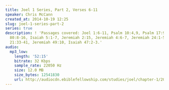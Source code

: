 ```yaml
---
title: Joel 1 Series, Part 2, Verses 6-11
speaker: Chris McCann
created_at: 2014-10-19 12:25
slug: joel-1-series-part-2
series: true
description: ! 'Passages covered: Joel 1:6-11, Psalm 10:4,9, Psalm 17:9-13, Psalm
  80:8-16, Isaiah 5:1-7, Jeremiah 2:15, Jeremiah 4:6-7, Jeremiah 24:1-5,8, Matthew
  21:33-41, Jeremiah 49:10, Isaiah 47:2-3.'
audio:
  mp3_low:
    length: '52:15'
    bitrate: 32 Kbps
    sample_rate: 22050 Hz
    size: 12.0 MB
    size_bytes: 12541830
    url: http://audiocdn.ebiblefellowship.com/studies/joel/chapter-1/2014.10.19_McCann_-_Joel_1_Series_Part_2.mp3
---
```

